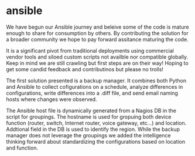 # ansible
We have begun our Ansible journey and beleive some of the code is mature enough to share for consumption by others. By contributing the solution for a broader community we hope to pay forward assitance maturing the code. 

It is a significant pivot from traditional deployments using commercial vendor tools and siloed custom scripts not availble nor compatible globally. Keep in mind we are still crawling but first steps are on their way! Hoping to get some candid feedback and contributinos but please no trolls!

The first solution presented is a backup manager. It combines both Python and Ansible to collect cofigurations on a schedule, analyze differences in configurations, write differences into a .diff file, and send email naming hosts where changes were observed. 

The Ansible host file is dynamically generated from a Nagios DB in the script for groupings. The hostname is used for gropuing both device function (router, switch, Internet router, voice gateway, etc...) and location. Addtional field in the DB is used to identify the region. While the backup manager does not leverage the groupings we added the intelligence thinking forward about standardizing the configurations based on location and function.

